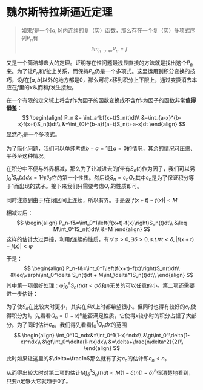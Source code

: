 # 魏尔斯特拉斯逼近定理

> 如果$f$是一个$[a,b]$内连续的复（实）函数，那么存在一个复（实）多项式序列$P_n$有
> $$
> lim_{n\to\infty}P_n=f
> $$
>

又是一个简洁却宏大的定理。证明存在性问题最浅显直接的方法就是找出这个$P_n$来。为了让$P_n$和$f$扯上关系，而保持$P_n$仍是一个多项式。这里运用到积分变换的技巧，设$f$在$[a,b]$以外的地方都是0，那么可将$x$移到积分上下限上，通过变换消去本应在$f$里的$x$从而和$f$发生接触。

在一个有限的定义域上将含$f$作为因子的函数变换成不含$f$作为因子的函数非常**值得借鉴**：
$$
\begin{align}
P_n &= \int_a^bf(x+t)S_n(t)dt\\
&=\int_{a-x}^{b-x}f(x+t)S_n(t)dt\\
&=\int_{0}^{b-a}f(a+t)S_n(t+a-x)dt
\end{align}
$$
显然$P_n$是一个多项式。

为了简化问题，我们可以单纯考虑$b-a=1$且$a=0$的情况，其余的情况可压缩、平移至这种情况。

在积分中不便与外界相减，那么为了让减进去的$f$带有$S_n(t)$作为因子，我们可以另$\int_0^1S_n(x)dx =1$作为它的第一个性质。然后设$S_n=c_nQ_n$其中$c_n$是为了保证积分等于1而出现的式子。接下来我们只需要考虑$Q_n$的性质即可。

同时注意到由于$f$在闭区间上连续，所以有界。于是设$|f(x+t)-f(x)|<M$

相减过后：
$$
\begin{align}
P_n-f&=\int_0^1\left(f(x+t)-f(x)\right)S_n(t)dt\\
&\leq M\int_0^1S_n(t)dt\\
&=M
\end{align}
$$
这样的估计太过莽撞，利用$f$连续的性质，有$\forall \varphi>0,\exists\delta>0,s.t.\forall t<\delta, |f(x+t)-f(x)|<\varphi$

于是：
$$
\begin{align}
P_n-f&=\int_0^1\left(f(x+t)-f(x)\right)S_n(t)dt\\
&\leq\varphi\int_0^\delta S_n(t)dt + M\int_\delta^1S_n(t)dt\\
\end{align}
$$
其中第一项很好处理：$\varphi\int_0^\delta S_n(t)dt <\varphi\delta$和$n$无关的可以任意的小。第二项还需要进一步估计：

为了使$S_n$在比较大时更小，其实在$\delta$以上时都希望很小。但同时也得有较好的$c_n$使得积分为1。先看看$Q_n=(1-x)^n$能否满足性质，它使得$x$较小时的积分占据了大部分。为了同时估计$c_n$，我们得先看看$\int_0^1Q_ndx$的范围
$$
\begin{align}
\int_0^1Q_ndx&=\int_0^1(1-x)^ndx\\
&\gt\int_0^\delta(1-x)^ndx\\
&\gt\int_0^\delta(1-nx)dx\\
&=\delta+\frac{n\delta^2}{2}\\
\end{align}
$$
此时如果让这里的$\delta=\frac1n$那么就有了对$c_n$的估计即$c_n<n$。

从而得出较大时对第二项的估计$M\int_\delta^1S_n(t)dt<M(1-\delta)n(1-\delta)^n$很清楚地看到，只要$n$足够大它就趋于0了。